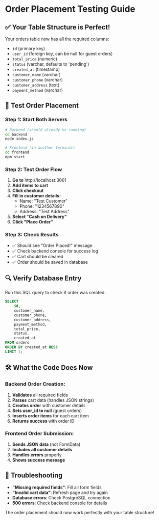 # Order Placement Testing Guide

## ✅ **Your Table Structure is Perfect!**

Your orders table now has all the required columns:
- `id` (primary key)
- `user_id` (foreign key, can be null for guest orders)
- `total_price` (numeric)
- `status` (varchar, defaults to 'pending')
- `created_at` (timestamp)
- `customer_name` (varchar)
- `customer_phone` (varchar)
- `customer_address` (text)
- `payment_method` (varchar)

## 🧪 **Test Order Placement**

### Step 1: Start Both Servers
```bash
# Backend (should already be running)
cd backend
node index.js

# Frontend (in another terminal)
cd frontend
npm start
```

### Step 2: Test Order Flow
1. **Go to** http://localhost:3001
2. **Add items to cart**
3. **Click checkout**
4. **Fill in customer details:**
   - Name: "Test Customer"
   - Phone: "1234567890"
   - Address: "Test Address"
5. **Select "Cash on Delivery"**
6. **Click "Place Order"**

### Step 3: Check Results
- ✅ Should see "Order Placed!" message
- ✅ Check backend console for success log
- ✅ Cart should be cleared
- ✅ Order should be saved in database

## 🔍 **Verify Database Entry**

Run this SQL query to check if order was created:
```sql
SELECT 
    id,
    customer_name,
    customer_phone,
    customer_address,
    payment_method,
    total_price,
    status,
    created_at
FROM orders 
ORDER BY created_at DESC 
LIMIT 1;
```

## 🛠️ **What the Code Does Now**

### Backend Order Creation:
1. **Validates** all required fields
2. **Parses** cart data (handles JSON strings)
3. **Creates order** with customer details
4. **Sets user_id to null** (guest orders)
5. **Inserts order items** for each cart item
6. **Returns success** with order ID

### Frontend Order Submission:
1. **Sends JSON data** (not FormData)
2. **Includes all customer details**
3. **Handles errors** properly
4. **Shows success message**

## 🚨 **Troubleshooting**

- **"Missing required fields"**: Fill all form fields
- **"Invalid cart data"**: Refresh page and try again
- **Database errors**: Check PostgreSQL connection
- **500 errors**: Check backend console for details

The order placement should now work perfectly with your table structure! 
